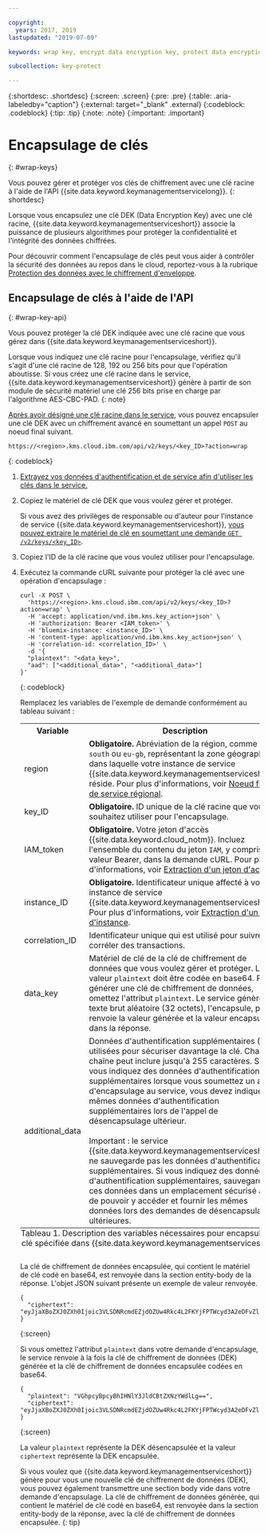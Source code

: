 ```yaml
---

copyright:
  years: 2017, 2019
lastupdated: "2019-07-09"

keywords: wrap key, encrypt data encryption key, protect data encryption key, envelope encryption API examples

subcollection: key-protect

---
```


{:shortdesc: .shortdesc}
{:screen: .screen}
{:pre: .pre}
{:table: .aria-labeledby="caption"}
{:external: target="_blank" .external}
{:codeblock: .codeblock}
{:tip: .tip}
{:note: .note}
{:important: .important}

# Encapsulage de clés
{: #wrap-keys}

Vous pouvez gérer et protéger vos clés de chiffrement avec une clé racine à l'aide de l'API {{site.data.keyword.keymanagementservicelong}}.
{: shortdesc}

Lorsque vous encapsulez une clé DEK (Data Encryption Key) avec une clé racine, {{site.data.keyword.keymanagementserviceshort}} associe la puissance de plusieurs algorithmes pour protéger la confidentialité et l'intégrité des données chiffrées.  

Pour découvrir comment l'encapsulage de clés peut vous aider à contrôler la sécurité des données au repos dans le cloud, reportez-vous à la rubrique [Protection des données avec le chiffrement d'enveloppe](/docs/services/key-protect?topic=key-protect-envelope-encryption).

## Encapsulage de clés à l'aide de l'API
{: #wrap-key-api}

Vous pouvez protéger la clé DEK indiquée avec une clé racine que vous gérez dans {{site.data.keyword.keymanagementserviceshort}}.

Lorsque vous indiquez une clé racine pour l'encapsulage, vérifiez qu'il s'agit d'une clé racine de 128, 192 ou 256 bits pour que l'opération aboutisse. Si vous créez une clé racine dans le service, {{site.data.keyword.keymanagementserviceshort}} génère à partir de son module de sécurité matériel une clé 256 bits prise en charge par l'algorithme AES-CBC-PAD.
{: note}

[Après avoir désigné une clé racine dans le service](/docs/services/key-protect?topic=key-protect-create-root-keys), vous pouvez encapsuler une clé DEK avec un chiffrement avancé en soumettant un appel `POST` au noeud final suivant.

```
https://<region>.kms.cloud.ibm.com/api/v2/keys/<key_ID>?action=wrap
```
{: codeblock}

1. [Extrayez vos données d'authentification et de service afin d'utiliser les clés dans le service.](/docs/services/key-protect?topic=key-protect-set-up-api)

2. Copiez le matériel de clé DEK que vous voulez gérer et protéger.

    Si vous avez des privilèges de responsable ou d'auteur pour l'instance de service {{site.data.keyword.keymanagementserviceshort}}, [vous pouvez extraire le matériel de clé en soumettant une demande `GET /v2/keys/<key_ID>`](/docs/services/key-protect?topic=key-protect-view-keys#view-keys-api	).

3. Copiez l'ID de la clé racine que vous voulez utiliser pour l'encapsulage.

4. Exécutez la commande cURL suivante pour protéger la clé avec une opération d'encapsulage :

    ```cURL
    curl -X POST \
      'https://<region>.kms.cloud.ibm.com/api/v2/keys/<key_ID>?action=wrap' \
      -H 'accept: application/vnd.ibm.kms.key_action+json' \
      -H 'authorization: Bearer <IAM_token>' \
      -H 'bluemix-instance: <instance_ID>' \
      -H 'content-type: application/vnd.ibm.kms.key_action+json' \
      -H 'correlation-id: <correlation_ID>' \
      -d '{
      "plaintext": "<data_key>",
      "aad": ["<additional_data>", "<additional_data>"]
    }'
    ```
    {: codeblock}

    Remplacez les variables de l'exemple de demande conformément au tableau suivant :

    <table>
      <tr>
        <th>Variable</th>
        <th>Description</th>
      </tr>
      <tr>
        <td><varname>region</varname></td>
        <td><strong>Obligatoire.</strong> Abréviation de la région, comme <code>us-south</code> ou <code>eu-gb</code>, représentant la zone géographique dans laquelle votre instance de service {{site.data.keyword.keymanagementserviceshort}} réside. Pour plus d'informations, voir <a href="/docs/services/key-protect?topic=key-protect-regions#service-endpoints">Noeud final de service régional</a>.</td>
      </tr>
      <tr>
        <td><varname>key_ID</varname></td>
        <td><strong>Obligatoire.</strong> ID unique de la clé racine que vous souhaitez utiliser pour l'encapsulage.</td>
      </tr>
      <tr>
        <td><varname>IAM_token</varname></td>
        <td><strong>Obligatoire.</strong> Votre jeton d'accès {{site.data.keyword.cloud_notm}}. Incluez l'ensemble du contenu du jeton <code>IAM</code>, y compris la valeur Bearer, dans la demande cURL. Pour plus d'informations, voir <a href="/docs/services/key-protect?topic=key-protect-retrieve-access-token">Extraction d'un jeton d'accès</a>.</td>
      </tr>
      <tr>
        <td><varname>instance_ID</varname></td>
        <td><strong>Obligatoire.</strong> Identificateur unique affecté à votre instance de service {{site.data.keyword.keymanagementserviceshort}}. Pour plus d'informations, voir <a href="/docs/services/key-protect?topic=key-protect-retrieve-instance-ID">Extraction d'un ID d'instance</a>.</td>
      </tr>
      <tr>
        <td><varname>correlation_ID</varname></td>
        <td>Identificateur unique qui est utilisé pour suivre et corréler des transactions.</td>
      </tr>
      <tr>
        <td><varname>data_key</varname></td>
        <td>Matériel de clé de la clé de chiffrement de données que vous voulez gérer et protéger. La valeur <code>plaintext</code> doit être codée en base64. Pour générer une clé de chiffrement de données, omettez l'attribut <code>plaintext</code>. Le service génère un texte brut aléatoire (32 octets), l'encapsule, puis renvoie la valeur générée et la valeur encapsulée dans la réponse.</td>
      </tr>
      <tr>
        <td><varname>additional_data</varname></td>
        <td>Données d'authentification supplémentaires (AAD) utilisées pour sécuriser davantage la clé. Chaque chaîne peut inclure jusqu'à 255 caractères. Si vous indiquez des données d'authentification supplémentaires lorsque vous soumettez un appel d'encapsulage au service, vous devez indiquer les mêmes données d'authentification supplémentaires lors de l'appel de désencapsulage ultérieur.<br></br>Important : le service {{site.data.keyword.keymanagementserviceshort}} ne sauvegarde pas les données d'authentification supplémentaires. Si vous indiquez des données d'authentification supplémentaires, sauvegardez ces données dans un emplacement sécurisé afin de pouvoir y accéder et fournir les mêmes données lors des demandes de désencapsulage ultérieures.</td>
      </tr>
      <caption style="caption-side:bottom;">Tableau 1. Description des variables nécessaires pour encapsuler une clé spécifiée dans {{site.data.keyword.keymanagementserviceshort}}.</caption>
    </table>

    La clé de chiffrement de données encapsulée, qui contient le matériel de clé codé en base64, est renvoyée dans la section entity-body de la réponse. L'objet JSON suivant présente un exemple de valeur renvoyée.

    ```
    {
      "ciphertext": "eyJjaXBoZXJ0ZXh0Ijoic3VLSDNRcmdEZjdOZUw4Rkc4L2FKYjFPTWcyd3A2eDFvZlA4MEc0Z1B2RmNrV2g3cUlidHphYXU0eHpKWWoxZyIsImhhc2giOiJiMmUyODdkZDBhZTAwZGZlY2Q3OGJmMDUxYmNmZGEyNWJkNGUzMjBkYjBhN2FjNzVhMWYzZmNkMDZlMjAzZWYxNWM5MTY4N2JhODg2ZWRjZGE2YWVlMzFjYzk2MjNkNjA5YTRkZWNkN2E5Y2U3ZDc5ZTRhZGY1MWUyNWFhYWM5MjhhNzg3NmZjYjM2NDFjNTQzMTZjMjMwOGY2MThlZGM2OTE3MjAyYjA5YTdjMjA2YzkxNTBhOTk1NmUxYzcxMTZhYjZmNmQyYTQ4MzZiZTM0NTk0Y2IwNzJmY2RmYTk2ZSJ9"
    }
    ```
    {:screen}
    
    Si vous omettez l'attribut `plaintext` dans votre demande d'encapsulage, le service renvoie à la fois la clé de chiffrement de données (DEK) générée et la clé de chiffrement de données encapsulée codées en base64.

    ```
    {
      "plaintext": "VGhpcyBpcyBhIHNlY3JldCBtZXNzYWdlLg==",
      "ciphertext": "eyJjaXBoZXJ0ZXh0Ijoic3VLSDNRcmdEZjdOZUw4Rkc4L2FKYjFPTWcyd3A2eDFvZlA4MEc0Z1B2RmNrV2g3cUlidHphYXU0eHpKWWoxZyIsImhhc2giOiJiMmUyODdkZDBhZTAwZGZlY2Q3OGJmMDUxYmNmZGEyNWJkNGUzMjBkYjBhN2FjNzVhMWYzZmNkMDZlMjAzZWYxNWM5MTY4N2JhODg2ZWRjZGE2YWVlMzFjYzk2MjNkNjA5YTRkZWNkN2E5Y2U3ZDc5ZTRhZGY1MWUyNWFhYWM5MjhhNzg3NmZjYjM2NDFjNTQzMTZjMjMwOGY2MThlZGM2OTE3MjAyYjA5YTdjMjA2YzkxNTBhOTk1NmUxYzcxMTZhYjZmNmQyYTQ4MzZiZTM0NTk0Y2IwNzJmY2RmYTk2ZSJ9"
    }
    ```
    {:screen}

    La valeur `plaintext` représente la DEK désencapsulée et la valeur `ciphertext` représente la DEK encapsulée.
    
    Si vous voulez que {{site.data.keyword.keymanagementserviceshort}} génère pour vous une nouvelle clé de chiffrement de données (DEK), vous pouvez également transmettre une section body vide dans votre demande d'encapsulage. La clé de chiffrement de données générée, qui contient le matériel de clé codé en base64, est renvoyée dans la section entity-body de la réponse, avec la clé de chiffrement de données encapsulée.
    {: tip}
    
